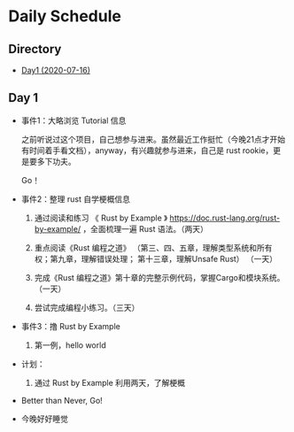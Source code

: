 # Daily Schedule

## Directory

* [Day1 (2020-07-16)](#Day001) 

## Day 1

* 事件1：大略浏览 Tutorial 信息

  之前听说过这个项目，自己想参与进来。虽然最近工作挺忙（今晚21点才开始有时间着手看文档），anyway，有兴趣就参与进来，自己是 rust rookie，更是要多下功夫。

  Go！

* 事件2：整理 rust 自学梗概信息

  1. 通过阅读和练习 《 Rust by Example 》 https://doc.rust-lang.org/rust-by-example/ ，全面梳理一遍 Rust 语法。（两天）

  2. 重点阅读《Rust 编程之道》 （第三、四、五章，理解类型系统和所有权；第九章，理解错误处理； 第十三章，理解Unsafe Rust） （一天）

  3. 完成《Rust 编程之道》第十章的完整示例代码，掌握Cargo和模块系统。（一天）

  4. 尝试完成编程小练习。（三天）

* 事件3：撸 Rust by Example

  1. 第一例，hello world

* 计划：
	1. 通过 Rust by Example 利用两天，了解梗概
* Better than Never, Go!

* 今晚好好睡觉